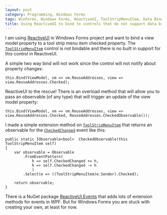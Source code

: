 ```yaml
---
layout: post
category: Programming, Windows Forms
tags: WinForms, Windows Forms, ReactiveUI, ToolStripMenuItem, Data Binding
title: Using ReactiveUI to bind to controls that do not support data binding
---
```


I am using [ReactiveUI](http://www.reactiveui.net/) in Windows Forms project and want to bind a view model property to a tool strip menu item checked property. The [`ToolStripMenuItem`](http://msdn.microsoft.com/en-us/library/system.windows.forms.toolstripmenuitem(v=vs.110).aspx) control is not bindable and there is no built in support for this control in ReactiveUI. 

<!--excerpt-->

A simple two way bind will not work since the control will not notify about property changes:

    this.Bind(ViewModel, vm => vm.ReuseAddresses, view => view.ReuseAddresses.Checked);

ReactiveUI to the rescue! There is an overload method that will allow you to pass an observable (of any type) that will trigger an update of the view model property:

    this.Bind(ViewModel, vm => vm.ReuseAddresses, view => view.ReuseAddresses.Checked, ReuseAddresses.CheckedObservable());

I made a simple extension method on [`ToolStripMenuItem`](http://msdn.microsoft.com/en-us/library/system.windows.forms.toolstripmenuitem(v=vs.110).aspx) that returns an observable for the [`CheckedChanged`](http://msdn.microsoft.com/en-us/library/system.windows.forms.toolstripmenuitem.checkedchanged(v=vs.110).aspx) event like this:

	public static IObservable<bool>  CheckedObservable(this ToolStripMenuItem self)
    {
        var observable = Observable
            .FromEventPattern(
                h => self.CheckedChanged += h,
                h => self.CheckedChanged -= h
                )
            .Select(e => ((ToolStripMenuItem)e.Sender).Checked);

        return observable;
    }


There is a NuGet package [ReactiveUI.Events](http://www.nuget.org/packages/reactiveui-events/) that adds lots of extension methods for events in WPF. But for Windows Forms you are stuck with creating your own, at least for now.